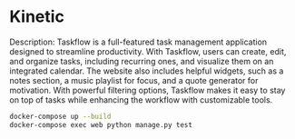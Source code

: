 # Kinetic
Description: Taskflow is a full-featured task management application designed to streamline productivity. With Taskflow, users can create, edit, and organize tasks, including recurring ones, and visualize them on an integrated calendar. The website also includes helpful widgets, such as a notes section, a music playlist for focus, and a quote generator for motivation. With powerful filtering options, Taskflow makes it easy to stay on top of tasks while enhancing the workflow with customizable tools. 

```bash
docker-compose up --build
docker-compose exec web python manage.py test


